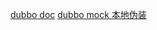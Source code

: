 [dubbo doc](https://dubbo.apache.org/zh/docs/v2.7/user/quick-start/)
[dubbo mock 本地伪装](https://dubbo.apache.org/zh/docs/v2.7/user/examples/local-mock/)